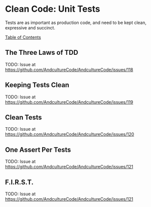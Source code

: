 # Clean Code: Unit Tests

Tests are as important as production code, and need to be kept clean, expressive and succinct.

[Table of Contents](../CLEAN-CODE.md)

## The Three Laws of TDD

TODO: Issue at https://github.com/AndcultureCode/AndcultureCode/issues/118

## Keeping Tests Clean

TODO: Issue at https://github.com/AndcultureCode/AndcultureCode/issues/119

## Clean Tests

TODO: Issue at https://github.com/AndcultureCode/AndcultureCode/issues/120

## One Assert Per Tests

TODO: Issue at https://github.com/AndcultureCode/AndcultureCode/issues/121

## F.I.R.S.T.

TODO: Issue at https://github.com/AndcultureCode/AndcultureCode/issues/121
